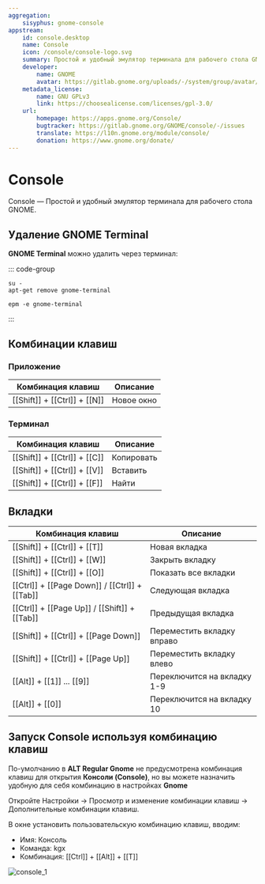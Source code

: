 ```yaml
---
aggregation:
    sisyphus: gnome-console
appstream:
    id: console.desktop
    name: Console
    icon: /console/console-logo.svg
    summary: Простой и удобный эмулятор терминала для рабочего стола GNOME.
    developer: 
        name: GNOME
        avatar: https://gitlab.gnome.org/uploads/-/system/group/avatar/8/gnomelogo.png?width=48
    metadata_license: 
        name: GNU GPLv3
        link: https://choosealicense.com/licenses/gpl-3.0/
    url: 
        homepage: https://apps.gnome.org/Console/
        bugtracker: https://gitlab.gnome.org/GNOME/console/-/issues
        translate: https://l10n.gnome.org/module/console/
        donation: https://www.gnome.org/donate/
---
```





# Console 

Console — Простой и удобный эмулятор терминала для рабочего стола GNOME.

<!--@include: @apps/_parts/install/content-repo.md-->

## Удаление GNOME Terminal

**GNOME Terminal** можно удалить через терминал:

::: code-group

```shell[apt-get]
su -
apt-get remove gnome-terminal
```
```shell[epm]
epm -e gnome-terminal
```
:::

## Комбинации клавиш

### Приложение

| Комбинация клавиш |      Описание      | 
| ----------------- | ------------------ |
| [[Shift]] + [[Ctrl]] + [[N]] | Новое окно |

### Терминал

| Комбинация клавиш |      Описание      | 
| ----------------- | ------------------ |
| [[Shift]] + [[Ctrl]] + [[C]] | Копировать |
| [[Shift]] + [[Ctrl]] + [[V]] | Вставить |
| [[Shift]] + [[Ctrl]] + [[F]] | Найти |

## Вкладки

| Комбинация клавиш |      Описание      | 
| ----------------- | ------------------ |
| [[Shift]] + [[Ctrl]] + [[T]] | Новая вкладка |
| [[Shift]] + [[Ctrl]] + [[W]] | Закрыть вкладку |
| [[Shift]] + [[Ctrl]] + [[O]] | Показать все вкладки |
| [[Ctrl]] + [[Page Down]] / [[Ctrl]] + [[Tab]] | Следующая вкладка |
| [[Ctrl]] + [[Page Up]] / [[Shift]] + [[Tab]] | Предыдущая вкладка |
| [[Shift]] + [[Ctrl]] + [[Page Down]] | Переместить вкладку вправо |
| [[Shift]] + [[Ctrl]] + [[Page Up]] | Переместить вкладку влево |
| [[Alt]] + [[1]] ... [[9]] | Переключится на вкладку 1-9 |
| [[Alt]] + [[0]] | Переключится на вкладку 10 |

## Запуск Console используя комбинацию клавиш

По-умолчанию в **ALT Regular Gnome** не предусмотрена комбинация клавиш для открытия **Консоли (Console)**, но вы можете назначить удобную для себя комбинацию в настройках **Gnome**

Откройте Настройки -> Просмотр и изменение комбинации клавиш -> Дополнительные комбинации клавиш.

В окне установить пользовательскую комбинацию клавиш, вводим:
* Имя: Консоль
* Команда: kgx
* Комбинация: [[Ctrl]] + [[Alt]] + [[T]]

![console_1](/console/console_1.gif)
